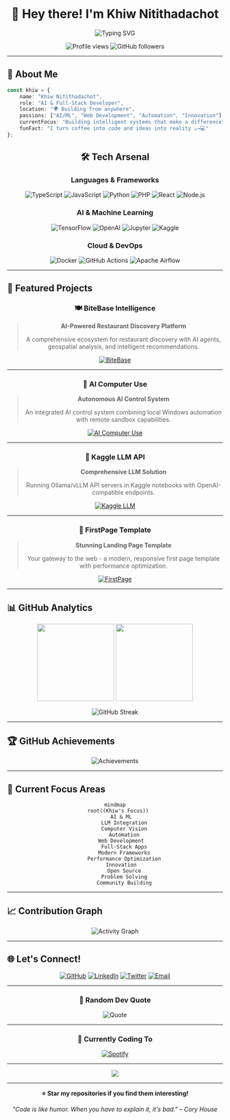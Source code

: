 <div align="center">

# 🚀 Hey there! I'm Khiw Nitithadachot 

<img src="https://readme-typing-svg.herokuapp.com?font=Fira+Code&size=30&duration=3000&pause=1000&color=00D9FF&center=true&vCenter=true&width=600&lines=AI+%26+Full-Stack+Developer;Building+the+Future+with+Code;Innovation+Through+Technology" alt="Typing SVG" />

<p align="center">
  <img src="https://komarev.com/ghpvc/?username=khiwniti&label=Profile%20views&color=0e75b6&style=flat" alt="Profile views" />
  <img src="https://img.shields.io/github/followers/khiwniti?label=Followers&style=social" alt="GitHub followers" />
</p>

</div>

---

## 🎯 About Me

```typescript
const khiw = {
    name: "Khiw Nitithadachot",
    role: "AI & Full-Stack Developer",
    location: "🌍 Building from anywhere",
    passions: ["AI/ML", "Web Development", "Automation", "Innovation"],
    currentFocus: "Building intelligent systems that make a difference",
    funFact: "I turn coffee into code and ideas into reality ☕→💻"
};
```

<div align="center">

## 🛠️ Tech Arsenal

### Languages & Frameworks
![TypeScript](https://img.shields.io/badge/TypeScript-007ACC?style=for-the-badge&logo=typescript&logoColor=white)
![JavaScript](https://img.shields.io/badge/JavaScript-F7DF1E?style=for-the-badge&logo=javascript&logoColor=black)
![Python](https://img.shields.io/badge/Python-3776AB?style=for-the-badge&logo=python&logoColor=white)
![PHP](https://img.shields.io/badge/PHP-777BB4?style=for-the-badge&logo=php&logoColor=white)
![React](https://img.shields.io/badge/React-20232A?style=for-the-badge&logo=react&logoColor=61DAFB)
![Node.js](https://img.shields.io/badge/Node.js-43853D?style=for-the-badge&logo=node.js&logoColor=white)

### AI & Machine Learning
![TensorFlow](https://img.shields.io/badge/TensorFlow-FF6F00?style=for-the-badge&logo=tensorflow&logoColor=white)
![OpenAI](https://img.shields.io/badge/OpenAI-412991?style=for-the-badge&logo=openai&logoColor=white)
![Jupyter](https://img.shields.io/badge/Jupyter-F37626?style=for-the-badge&logo=jupyter&logoColor=white)
![Kaggle](https://img.shields.io/badge/Kaggle-20BEFF?style=for-the-badge&logo=kaggle&logoColor=white)

### Cloud & DevOps
![Docker](https://img.shields.io/badge/Docker-2496ED?style=for-the-badge&logo=docker&logoColor=white)
![GitHub Actions](https://img.shields.io/badge/GitHub_Actions-2088FF?style=for-the-badge&logo=github-actions&logoColor=white)
![Apache Airflow](https://img.shields.io/badge/Apache_Airflow-017CEE?style=for-the-badge&logo=apache-airflow&logoColor=white)

</div>

---

## 🌟 Featured Projects

<div align="center">

### 🍽️ BiteBase Intelligence
> **AI-Powered Restaurant Discovery Platform**
> 
> A comprehensive ecosystem for restaurant discovery with AI agents, geospatial analysis, and intelligent recommendations.

[![BiteBase](https://img.shields.io/badge/🔗_Explore_BiteBase-FF6B6B?style=for-the-badge)](https://github.com/khiwniti/beta-bitebase-app)

---

### 🤖 AI Computer Use
> **Autonomous AI Control System**
> 
> An integrated AI control system combining local Windows automation with remote sandbox capabilities.

[![AI Computer Use](https://img.shields.io/badge/🔗_View_Project-4ECDC4?style=for-the-badge)](https://github.com/khiwniti/ai-computer-use)

---

### 🧠 Kaggle LLM API
> **Comprehensive LLM Solution**
> 
> Running Ollama/vLLM API servers in Kaggle notebooks with OpenAI-compatible endpoints.

[![Kaggle LLM](https://img.shields.io/badge/🔗_Check_It_Out-45B7D1?style=for-the-badge)](https://github.com/khiwniti/kaggle-llm-api)

---

### 🎨 FirstPage Template
> **Stunning Landing Page Template**
> 
> Your gateway to the web - a modern, responsive first page template with performance optimization.

[![FirstPage](https://img.shields.io/badge/🔗_See_Demo-96CEB4?style=for-the-badge)](https://github.com/khiwniti/firstpage)

</div>

---

## 📊 GitHub Analytics

<div align="center">

<img height="180em" src="https://github-readme-stats.vercel.app/api?username=khiwniti&show_icons=true&theme=tokyonight&include_all_commits=true&count_private=true"/>
<img height="180em" src="https://github-readme-stats.vercel.app/api/top-langs/?username=khiwniti&layout=compact&langs_count=8&theme=tokyonight"/>

</div>

<div align="center">

![GitHub Streak](https://github-readme-streak-stats.herokuapp.com/?user=khiwniti&theme=tokyonight)

</div>

---

## 🏆 GitHub Achievements

<div align="center">

![Achievements](https://github-profile-trophy.vercel.app/?username=khiwniti&theme=tokyonight&no-frame=true&no-bg=false&margin-w=4)

</div>

---

## 🎯 Current Focus Areas

<div align="center">

```mermaid
mindmap
  root((Khiw's Focus))
    AI & ML
      LLM Integration
      Computer Vision
      Automation
    Web Development
      Full-Stack Apps
      Modern Frameworks
      Performance Optimization
    Innovation
      Open Source
      Problem Solving
      Community Building
```

</div>

---

## 📈 Contribution Graph

<div align="center">

![Activity Graph](https://github-readme-activity-graph.vercel.app/graph?username=khiwniti&theme=tokyo-night&hide_border=true)

</div>

---

## 🌐 Let's Connect!

<div align="center">

[![GitHub](https://img.shields.io/badge/GitHub-100000?style=for-the-badge&logo=github&logoColor=white)](https://github.com/khiwniti)
[![LinkedIn](https://img.shields.io/badge/LinkedIn-0077B5?style=for-the-badge&logo=linkedin&logoColor=white)](https://linkedin.com/in/getintheq)
[![Twitter](https://img.shields.io/badge/Twitter-1DA1F2?style=for-the-badge&logo=twitter&logoColor=white)](https://twitter.com/khiwniti)
[![Email](https://img.shields.io/badge/Email-D14836?style=for-the-badge&logo=gmail&logoColor=white)](mailto:khiwniti@getintheq.space)
</div>

---

<div align="center">

### 💭 Random Dev Quote

![Quote](https://quotes-github-readme.vercel.app/api?type=horizontal&theme=tokyonight)

---

### 🎵 Currently Coding To

[![Spotify](https://spotify-github-profile.vercel.app/api/spotify-playing)](https://open.spotify.com/user/khiwniti)

---

<img src="https://capsule-render.vercel.app/api?type=waving&color=gradient&height=100&section=footer&text=Thanks%20for%20visiting!&fontSize=16&fontColor=fff&animation=twinkling&fontAlignY=75"/>

</div>

---

<div align="center">

**⭐ Star my repositories if you find them interesting!**

*"Code is like humor. When you have to explain it, it's bad." – Cory House*

</div>
